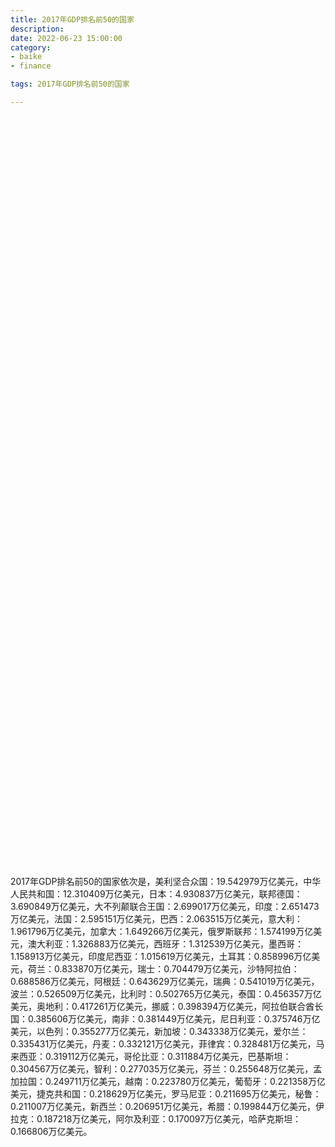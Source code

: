 ```yaml
---
title: 2017年GDP排名前50的国家
description:
date: 2022-06-23 15:00:00
category:
- baike
- finance

tags: 2017年GDP排名前50的国家

---
```


<!-- 引入刚刚下载的 ECharts 文件 -->
<script src="/assets/js/charts/echarts.min.js"></script>

<!-- 为 ECharts 准备一个定义了宽高的 DOM -->
<div id="myChart" style="width: 100%;height:1200px;"></div>

<div>
<p class="paragraph">2017年GDP排名前50的国家依次是，美利坚合众国：19.542979万亿美元，中华人民共和国：12.310409万亿美元，日本：4.930837万亿美元，联邦德国：3.690849万亿美元，大不列颠联合王国：2.699017万亿美元，印度：2.651473万亿美元，法国：2.595151万亿美元，巴西：2.063515万亿美元，意大利：1.961796万亿美元，加拿大：1.649266万亿美元，俄罗斯联邦：1.574199万亿美元，澳大利亚：1.326883万亿美元，西班牙：1.312539万亿美元，墨西哥：1.158913万亿美元，印度尼西亚：1.015619万亿美元，土耳其：0.858996万亿美元，荷兰：0.833870万亿美元，瑞士：0.704479万亿美元，沙特阿拉伯：0.688586万亿美元，阿根廷：0.643629万亿美元，瑞典：0.541019万亿美元，波兰：0.526509万亿美元，比利时：0.502765万亿美元，泰国：0.456357万亿美元，奥地利：0.417261万亿美元，挪威：0.398394万亿美元，阿拉伯联合酋长国：0.385606万亿美元，南非：0.381449万亿美元，尼日利亚：0.375746万亿美元，以色列：0.355277万亿美元，新加坡：0.343338万亿美元，爱尔兰：0.335431万亿美元，丹麦：0.332121万亿美元，菲律宾：0.328481万亿美元，马来西亚：0.319112万亿美元，哥伦比亚：0.311884万亿美元，巴基斯坦：0.304567万亿美元，智利：0.277035万亿美元，芬兰：0.255648万亿美元，孟加拉国：0.249711万亿美元，越南：0.223780万亿美元，葡萄牙：0.221358万亿美元，捷克共和国：0.218629万亿美元，罗马尼亚：0.211695万亿美元，秘鲁：0.211007万亿美元，新西兰：0.206951万亿美元，希腊：0.199844万亿美元，伊拉克：0.187218万亿美元，阿尔及利亚：0.170097万亿美元，哈萨克斯坦：0.166806万亿美元。</p>
</div>

<script>
    var chartDom = document.getElementById('myChart');
    var myChart = echarts.init(chartDom);
    var option;

    option = {
        title: {
            text: ''
        },
        tooltip: {
            trigger: 'axis',
            axisPointer: {
                type: 'shadow'
            }
        },
        legend: {},
        grid: {
            left: '0%',
            right: '0%',
            bottom: '3%',
            containLabel: true
        },
        xAxis: {
            type: 'value',
            boundaryGap: [0, 0.01]
        },
        yAxis: {
            type: 'category',
            data: ["哈萨克斯坦", "阿尔及利亚", "伊拉克", "希腊", "新西兰", "秘鲁", "罗马尼亚", "捷克共和国", "葡萄牙", "越南", "孟加拉国", "芬兰", "智利", "巴基斯坦", "哥伦比亚", "马来西亚", "菲律宾", "丹麦", "爱尔兰", "新加坡", "以色列", "尼日利亚", "南非", "阿拉伯联合酋长国", "挪威", "奥地利", "泰国", "比利时", "波兰", "瑞典", "阿根廷", "沙特阿拉伯", "瑞士", "荷兰", "土耳其", "印度尼西亚", "墨西哥", "西班牙", "澳大利亚", "俄罗斯联邦", "加拿大", "意大利", "巴西", "法国", "印度", "大不列颠联合王国", "联邦德国", "日本", "中华人民共和国", "美利坚合众国"]
        },
        series: [
            {
                itemStyle: {
                    color: "#00868B"
                },
                name: '（单位：万亿美元）',
                type: 'bar',
                data: [0.166806, 0.170097, 0.187218, 0.199844, 0.206951, 0.211007, 0.211695, 0.218629, 0.221358, 0.223780, 0.249711, 0.255648, 0.277035, 0.304567, 0.311884, 0.319112, 0.328481, 0.332121, 0.335431, 0.343338, 0.355277, 0.375746, 0.381449, 0.385606, 0.398394, 0.417261, 0.456357, 0.502765, 0.526509, 0.541019, 0.643629, 0.688586, 0.704479, 0.833870, 0.858996, 1.015619, 1.158913, 1.312539, 1.326883, 1.574199, 1.649266, 1.961796, 2.063515, 2.595151, 2.651473, 2.699017, 3.690849, 4.930837, 12.310409, 19.542979]
            }
        ]
    };

    option && myChart.setOption(option);

</script>
